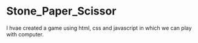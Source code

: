 # Stone_Paper_Scissor
I hvae created a game using html, css and javascript in which we can play with computer.
